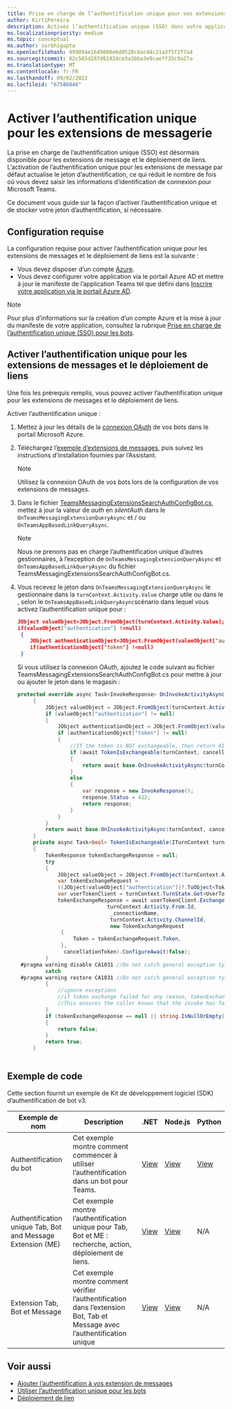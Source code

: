 ```yaml
---
title: Prise en charge de l’authentification unique pour vos extensions de messages
author: KirtiPereira
description: Activez l’authentification unique (SSO) dans votre application d’extension de message Teams à l’aide d’Azure AD et d’un exemple de code.
ms.localizationpriority: medium
ms.topic: conceptual
ms.author: surbhigupta
ms.openlocfilehash: 999094e1649008e6d0528c8ac44c21a3f5f2f7a4
ms.sourcegitcommit: 82c585d287d61924ce3a3bba3e9caeff35c9a27a
ms.translationtype: MT
ms.contentlocale: fr-FR
ms.lasthandoff: 09/02/2022
ms.locfileid: "67586846"
---
```

# <a name="enable-sso-for-message-extensions"></a>Activer l’authentification unique pour les extensions de messagerie

La prise en charge de l’authentification unique (SSO) est désormais disponible pour les extensions de message et le déploiement de liens. L’activation de l’authentification unique pour les extensions de message par défaut actualise le jeton d’authentification, ce qui réduit le nombre de fois où vous devez saisir les informations d’identification de connexion pour Microsoft Teams.

Ce document vous guide sur la façon d’activer l’authentification unique et de stocker votre jeton d’authentification, si nécessaire.

## <a name="prerequisites"></a>Configuration requise

La configuration requise pour activer l’authentification unique pour les extensions de messages et le déploiement de liens est la suivante :

* Vous devez disposer d’un compte [Azure](https://azure.microsoft.com/free/).
* Vous devez configurer votre application via le portail Azure AD et mettre à jour le manifeste de l’application Teams tel que défini dans [Inscrire votre application via le portail Azure AD](../../bots/how-to/authentication/auth-aad-sso-bots.md#register-your-app-through-the-azure-ad-portal).

> [!NOTE]
> Pour plus d’informations sur la création d’un compte Azure et la mise à jour du manifeste de votre application, consultez la rubrique [Prise en charge de l’authentification unique (SSO) pour les bots](../../bots/how-to/authentication/auth-aad-sso-bots.md).

## <a name="enable-sso-for-message-extensions-and-link-unfurling"></a>Activer l’authentification unique pour les extensions de messages et le déploiement de liens

Une fois les prérequis remplis, vous pouvez activer l’authentification unique pour les extensions de messages et le déploiement de liens.

Activer l’authentification unique :

1. Mettez à jour les détails de la [connexion OAuth](../../bots/how-to/authentication/auth-aad-sso-bots.md#update-the-azure-portal-with-the-oauth-connection) de vos bots dans le portail Microsoft Azure.
2. Téléchargez l’[exemple d’extensions de messages](https://github.com/microsoft/BotBuilder-Samples/tree/main/samples/csharp_dotnetcore/52.teams-messaging-extensions-search-auth-config), puis suivez les instructions d’installation fournies par l’Assistant.
   > [!NOTE]
   > Utilisez la connexion OAuth de vos bots lors de la configuration de vos extensions de messages.
3. Dans le fichier [TeamsMessagingExtensionsSearchAuthConfigBot.cs](https://github.com/microsoft/BotBuilder-Samples/tree/main/samples/csharp_dotnetcore/52.teams-messaging-extensions-search-auth-config/Bots/TeamsMessagingExtensionsSearchAuthConfigBot.cs), mettez à jour la valeur de *auth* en *silentAuth* dans le `OnTeamsMessagingExtensionQueryAsync` et / ou `OnTeamsAppBasedLinkQueryAsync`.  

    > [!NOTE]
    > Nous ne prenons pas en charge l’authentification unique d’autres gestionnaires, à l’exception de `OnTeamsMessagingExtensionQueryAsync` et `OnTeamsAppBasedLinkQueryAsync` du fichier TeamsMessagingExtensionsSearchAuthConfigBot.cs.

4. Vous recevez le jeton dans `OnTeamsMessagingExtensionQueryAsync` le gestionnaire dans la `turnContext.Activity.Value` charge utile ou dans le , selon le `OnTeamsAppBasedLinkQueryAsync`scénario dans lequel vous activez l’authentification unique pour :

    ```json
    JObject valueObject=JObject.FromObject(turnContext.Activity.Value);
    if(valueObject["authentication"] !=null)
     {
        JObject authenticationObject=JObject.FromObject(valueObject["authentication"]);
        if(authenticationObject["token"] !=null)
     }
    
     ```
  
    Si vous utilisez la connexion OAuth, ajoutez le code suivant au fichier TeamsMessagingExtensionsSearchAuthConfigBot.cs pour mettre à jour ou ajouter le jeton dans le magasin :

   ```C#
   protected override async Task<InvokeResponse> OnInvokeActivityAsync(ITurnContext<IInvokeActivity> turnContext, CancellationToken cancellationToken)
        {
            JObject valueObject = JObject.FromObject(turnContext.Activity.Value);
            if (valueObject["authentication"] != null)
            {
                JObject authenticationObject = JObject.FromObject(valueObject["authentication"]);
                if (authenticationObject["token"] != null)
                {
                    //If the token is NOT exchangeable, then return 412 to require user consent
                    if (await TokenIsExchangeable(turnContext, cancellationToken))
                    {
                        return await base.OnInvokeActivityAsync(turnContext, cancellationToken).ConfigureAwait(false);
                    }
                    else
                    {
                        var response = new InvokeResponse();
                        response.Status = 412;
                        return response;
                    }
                }
            }
            return await base.OnInvokeActivityAsync(turnContext, cancellationToken).ConfigureAwait(false);
        }
        private async Task<bool> TokenIsExchangeable(ITurnContext turnContext, CancellationToken cancellationToken)
        {
            TokenResponse tokenExchangeResponse = null;
            try
            {
                JObject valueObject = JObject.FromObject(turnContext.Activity.Value);
                var tokenExchangeRequest =
                ((JObject)valueObject["authentication"])?.ToObject<TokenExchangeInvokeRequest>();
                var userTokenClient = turnContext.TurnState.Get<UserTokenClient>();
                tokenExchangeResponse = await userTokenClient.ExchangeTokenAsync(
                                turnContext.Activity.From.Id,
                                 _connectionName,
                                 turnContext.Activity.ChannelId,
                                 new TokenExchangeRequest
                 {
                     Token = tokenExchangeRequest.Token,
                 },
                  cancellationToken).ConfigureAwait(false);
            }
    #pragma warning disable CA1031 //Do not catch general exception types (ignoring, see comment below)
            catch
    #pragma warning restore CA1031 //Do not catch general exception types
            {
                //ignore exceptions
                //if token exchange failed for any reason, tokenExchangeResponse above remains null, and a failure invoke response is sent to the caller.
                //This ensures the caller knows that the invoke has failed.
            }
            if (tokenExchangeResponse == null || string.IsNullOrEmpty(tokenExchangeResponse.Token))
            {
                return false;
            }
            return true;
        }
    
    ```

## <a name="code-sample"></a>Exemple de code

Cette section fournit un exemple de Kit de développement logiciel (SDK) d’authentification de bot v3.

| **Exemple de nom** | **Description** | **.NET** | **Node.js** | **Python** |
|---------------|------------|------------|-------------|---------------|
| Authentification du bot | Cet exemple montre comment commencer à utiliser l’authentification dans un bot pour Teams. | [View](https://github.com/microsoft/BotBuilder-Samples/tree/master/samples/csharp_dotnetcore/46.teams-auth) | [View](https://github.com/microsoft/BotBuilder-Samples/tree/master/samples/javascript_nodejs/46.teams-auth) | [View](https://github.com/microsoft/BotBuilder-Samples/tree/main/samples/python/46.teams-auth) |
| Authentification unique Tab, Bot and Message Extension (ME) | Cet exemple montre l’authentification unique pour Tab, Bot et ME : recherche, action, déploiement de liens. |  [View](https://github.com/OfficeDev/Microsoft-Teams-Samples/tree/main/samples/app-sso/csharp) | [View](https://github.com/OfficeDev/Microsoft-Teams-Samples/tree/main/samples/app-sso/nodejs) | N/A |
|Extension Tab, Bot et Message| Cet exemple montre comment vérifier l’authentification dans l’extension Bot, Tab et Message avec l’authentification unique | [View](https://github.com/OfficeDev/Microsoft-Teams-Samples/tree/main/samples/app-complete-auth/csharp) | [View](https://github.com/OfficeDev/Microsoft-Teams-Samples/tree/main/samples/app-complete-auth/nodejs) | N/A |

## <a name="see-also"></a>Voir aussi

* [Ajouter l’authentification à vos extension de messages](add-authentication.md)
* [Utiliser l’authentification unique pour les bots](../../bots/how-to/authentication/auth-aad-sso-bots.md)
* [Déploiement de lien](link-unfurling.md)
